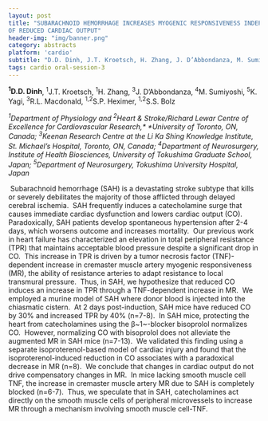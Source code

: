 ```yaml
---
layout: post
title: "SUBARACHNOID HEMORRHAGE INCREASES MYOGENIC RESPONSIVENESS INDEPENDENT
OF REDUCED CARDIAC OUTPUT"
header-img: "img/banner.png"
category: abstracts
platform: 'cardio'
subtitle: "D.D. Dinh, J.T. Kroetsch, H. Zhang, J. D’Abbondanza, M. Sumiyoshi, K. Yagi, R.L. Macdonald, S.P. Heximer, S.S. Bolz "
tags: cardio oral-session-3
---
```


**<sup>1</sup>D.D. Dinh**, <sup>1</sup>J.T. Kroetsch, <sup>1</sup>H. Zhang, <sup>3</sup>J. D’Abbondanza,
<sup>4</sup>M. Sumiyoshi, <sup>5</sup>K. Yagi, <sup>3</sup>R.L. Macdonald, <sup>1,2</sup>S.P. Heximer,
<sup>1,2</sup>S.S. Bolz 

_<sup>1</sup>Department of Physiology and <sup>2</sup>Heart & Stroke/Richard Lewar Centre
of Excellence for Cardiovascular Research,* *University of Toronto, ON,
Canada; <sup>3</sup>Keenan Research Centre at the Li Ka Shing Knowledge
Institute, St. Michael’s Hospital, Toronto, ON, Canada; <sup>4</sup>Department of
Neurosurgery, Institute of Health Biosciences, University of Tokushima
Graduate School, Japan; <sup>5</sup>Department of Neurosurgery, Tokushima
University Hospital, Japan_

 Subarachnoid hemorrhage (SAH) is a devastating stroke subtype that
kills or severely debilitates the majority of those afflicted through
delayed cerebral ischemia.  SAH frequently induces a catecholamine surge
that causes immediate cardiac dysfunction and lowers cardiac output
(CO).  Paradoxically, SAH patients develop spontaneous hypertension
after 2-4 days, which worsens outcome and increases mortality.  Our
previous work in heart failure has characterized an elevation in total
peripheral resistance (TPR) that maintains acceptable blood pressure
despite a significant drop in CO.  This increase in TPR is driven by a
tumor necrosis factor (TNF)-dependent increase in cremaster muscle
artery myogenic responsiveness (MR), the ability of resistance arteries
to adapt resistance to local transmural pressure.  Thus, in SAH, we
hypothesize that reduced CO induces an increase in TPR through a
TNF-dependent increase in MR.  We employed a murine model of SAH where
donor blood is injected into the chiasmatic cistern.  At 2 days
post-induction, SAH mice have reduced CO by 30% and increased TPR by 40%
(n=7-8).  In SAH mice, protecting the heart from catecholamines using
the β~1~-blocker bisoprolol normalizes CO.  However, normalizing CO with
bisoprolol does not alleviate the augmented MR in SAH mice (n=7-13).  We
validated this finding using a separate isoproterenol-based model of
cardiac injury and found that the isoproterenol-induced reduction in CO
associates with a paradoxical decrease in MR (n=8).  We conclude that
changes in cardiac output do not drive compensatory changes in MR.  In
mice lacking smooth muscle cell TNF, the increase in cremaster muscle
artery MR due to SAH is completely blocked (n=6-7).  Thus, we speculate
that in SAH, catecholamines act directly on the smooth muscle cells of
peripheral microvessels to increase MR through a mechanism involving
smooth muscle cell-TNF. 
